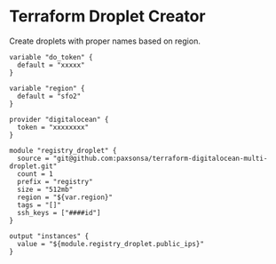 # Terraform Droplet Creator
Create droplets with proper names based on region.

```
variable "do_token" {
  default = "xxxxx"
}

variable "region" {
  default = "sfo2"
}

provider "digitalocean" {
  token = "xxxxxxxx"
}

module "registry_droplet" {
  source = "git@github.com:paxsonsa/terraform-digitalocean-multi-droplet.git"
  count = 1
  prefix = "registry"
  size = "512mb"
  region = "${var.region}"
  tags = "[]"
  ssh_keys = ["####id"]
}

output "instances" {
  value = "${module.registry_droplet.public_ips}"
}
```

